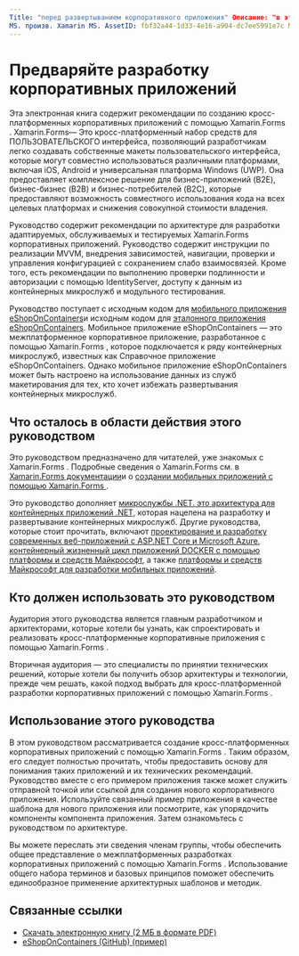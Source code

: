 ```yaml
---
Title: "перед развертыванием корпоративного приложения" Описание: "в этой главе приводятся сведения о шаблонах корпоративных приложений с помощью Xamarin.Forms ".
MS. произв. Xamarin MS. AssetID: fbf32a44-1d33-4e16-a904-dc7ee5991e7c MS. Technology: Xamarin-Forms author: давидбритч MS. author: дабритч МС. Дата: 08/07/2017 No-Loc: [ Xamarin.Forms , Xamarin.Essentials ]
---
```


# <a name="preface-to-enterprise-app-development"></a>Предваряйте разработку корпоративных приложений

Эта электронная книга содержит рекомендации по созданию кросс-платформенных корпоративных приложений с помощью Xamarin.Forms . Xamarin.Forms— Это кросс-платформенный набор средств для ПОЛЬЗОВАТЕЛЬСКОГО интерфейса, позволяющий разработчикам легко создавать собственные макеты пользовательского интерфейса, которые могут совместно использоваться различными платформами, включая iOS, Android и универсальная платформа Windows (UWP). Она предоставляет комплексное решение для бизнес-приложений (B2E), бизнес-бизнес (B2B) и бизнес-потребителей (B2C), которые предоставляют возможность совместного использования кода на всех целевых платформах и снижения совокупной стоимости владения.

Руководство содержит рекомендации по архитектуре для разработки адаптируемых, обслуживаемых и тестируемых Xamarin.Forms корпоративных приложений. Руководство содержит инструкции по реализации MVVM, внедрения зависимостей, навигации, проверки и управления конфигурацией с сохранением слабо взаимосвязей. Кроме того, есть рекомендации по выполнению проверки подлинности и авторизации с помощью IdentityServer, доступу к данным из контейнерных микрослужб и модульного тестирования.

Руководство поступает с исходным кодом для [мобильного приложения eShopOnContainers](https://github.com/dotnet-architecture/eShopOnContainers/tree/master/src/Mobile)и исходным кодом для [эталонного приложения eShopOnContainers](https://github.com/dotnet-architecture/eShopOnContainers). Мобильное приложение eShopOnContainers — это межплатформенное корпоративное приложение, разработанное с помощью Xamarin.Forms , которое подключается к ряду контейнерных микрослужб, известных как Справочное приложение eShopOnContainers. Однако мобильное приложение eShopOnContainers может быть настроено на использование данных из служб макетирования для тех, кто хочет избежать развертывания контейнерных микрослужб.

## <a name="whats-left-out-of-this-guides-scope"></a>Что осталось в области действия этого руководством

Это руководством предназначено для читателей, уже знакомых с Xamarin.Forms . Подробные сведения о Xamarin.Forms см. в [ Xamarin.Forms документации](~/xamarin-forms/index.yml)и о [создании мобильных приложений с помощью Xamarin.Forms ](https://aka.ms/xamformsebook).

Это руководство дополняет [микрослужбы .NET. это архитектура для контейнерных приложений .NET](https://aka.ms/microservicesebook), которая нацелена на разработку и развертывание контейнерных микрослужб. Другие руководства, которые стоит прочитать, включают [проектирование и разработку современных веб-приложений с ASP.NET Core и Microsoft Azure](https://aka.ms/WebAppEbook), [контейнерный жизненный цикл приложений DOCKER с помощью платформы и средств Майкрософт](https://aka.ms/dockerlifecycleebook), а также [платформы и средств Майкрософт для разработки мобильных приложений](https://aka.ms/MobAppDev/StndPDF).

## <a name="who-should-use-this-guide"></a>Кто должен использовать это руководством

Аудитория этого руководства является главным разработчиком и архитекторами, которые хотели бы узнать, как спроектировать и реализовать кросс-платформенные корпоративные приложения с помощью Xamarin.Forms .

Вторичная аудитория — это специалисты по принятии технических решений, которые хотели бы получить обзор архитектуры и технологии, прежде чем решать, какой подход выбрать для кросс-платформенной разработки корпоративных приложений с помощью Xamarin.Forms .

## <a name="how-to-use-this-guide"></a>Использование этого руководства

В этом руководством рассматривается создание кросс-платформенных корпоративных приложений с помощью Xamarin.Forms . Таким образом, его следует полностью прочитать, чтобы предоставить основу для понимания таких приложений и их технических рекомендаций. Руководство вместе с его примером приложения также может служить отправной точкой или ссылкой для создания нового корпоративного приложения. Используйте связанный пример приложения в качестве шаблона для нового приложения или посмотрите, как упорядочить компоненты компонента приложения. Затем ознакомьтесь с руководством по архитектуре.

Вы можете переслать эти сведения членам группы, чтобы обеспечить общее представление о межплатформенных разработках корпоративных приложений с помощью Xamarin.Forms . Использование общего набора терминов и базовых принципов поможет обеспечить единообразное применение архитектурных шаблонов и методик.

## <a name="related-links"></a>Связанные ссылки

- [Скачать электронную книгу (2 МБ в формате PDF)](https://aka.ms/xamarinpatternsebook)
- [eShopOnContainers (GitHub) (пример)](https://github.com/dotnet-architecture/eShopOnContainers)
